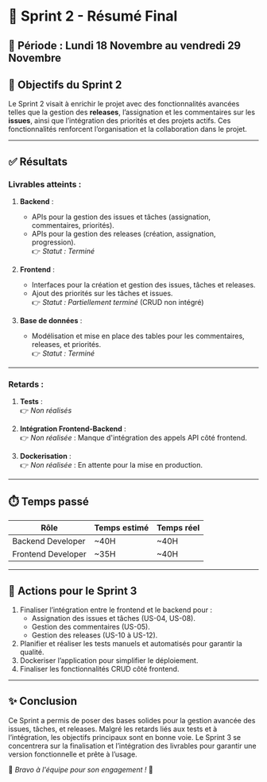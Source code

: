 # 🏁 Sprint 2 - Résumé Final

## 📅 **Période** : Lundi 18 Novembre au vendredi 29 Novembre  

## 🎯 **Objectifs du Sprint 2**
Le Sprint 2 visait à enrichir le projet avec des fonctionnalités avancées telles que la gestion des **releases**, l’assignation et les commentaires sur les **issues**, ainsi que l’intégration des priorités et des projets actifs. Ces fonctionnalités renforcent l’organisation et la collaboration dans le projet.

---

## ✅ **Résultats**

### **Livrables atteints :**
1. **Backend** :
   - APIs pour la gestion des issues et tâches (assignation, commentaires, priorités).  
   - APIs pour la gestion des releases (création, assignation, progression).  
   👉 _Statut : Terminé_

2. **Frontend** :  
   - Interfaces pour la création et gestion des issues, tâches et releases.  
   - Ajout des priorités sur les tâches et issues.  
   👉 _Statut : Partiellement terminé_ (CRUD non intégré)

3. **Base de données** :  
   - Modélisation et mise en place des tables pour les commentaires, releases, et priorités.  
   👉 _Statut : Terminé_

---

### **Retards :**
1. **Tests** :  
   👉 _Non réalisés_ 

2. **Intégration Frontend-Backend** :  
   👉 _Non réalisée_ : Manque d'intégration des appels API côté frontend.

3. **Dockerisation** :  
   👉 _Non réalisée_ : En attente pour la mise en production.

---

## ⏱️ **Temps passé**

| **Rôle**                  | **Temps estimé** | **Temps réel** |
|---------------------------|------------------|----------------|
| Backend Developer         | ~40H             | ~40H           |
| Frontend Developer        | ~35H             | ~40H           |

---

## 🔄 **Actions pour le Sprint 3**
1. Finaliser l’intégration entre le frontend et le backend pour :
   - Assignation des issues et tâches (US-04, US-08).  
   - Gestion des commentaires (US-05).  
   - Gestion des releases (US-10 à US-12).  
2. Planifier et réaliser les tests manuels et automatisés pour garantir la qualité.  
3. Dockeriser l’application pour simplifier le déploiement.  
4. Finaliser les fonctionnalités CRUD côté frontend.

---

## ✨ **Conclusion**
Ce Sprint a permis de poser des bases solides pour la gestion avancée des issues, tâches, et releases. Malgré les retards liés aux tests et à l’intégration, les objectifs principaux sont en bonne voie. Le Sprint 3 se concentrera sur la finalisation et l’intégration des livrables pour garantir une version fonctionnelle et prête à l’usage.

🎉 _Bravo à l'équipe pour son engagement !_ 🎉
